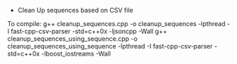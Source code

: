 * Clean Up sequences based on CSV file

To compile: g++ cleanup_sequences.cpp -o cleanup_sequences -lpthread -I fast-cpp-csv-parser -std=c++0x -ljsoncpp -Wall
            g++ cleanup_sequences_using_sequence.cpp -o cleanup_sequences_using_sequence -lpthread -I fast-cpp-csv-parser -std=c++0x -lboost_iostreams -Wall
